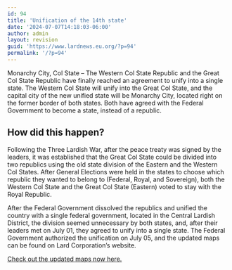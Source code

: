 ```yaml
---
id: 94
title: 'Unification of the 14th state'
date: '2024-07-07T14:18:03-06:00'
author: admin
layout: revision
guid: 'https://www.lardnews.eu.org/?p=94'
permalink: '/?p=94'
---
```


Monarchy City, Col State – The Western Col State Republic and the Great Col State Republic have finally reached an agreement to unify into a single state. The Western Col State will unify into the Great Col State, and the capital city of the new unified state will be Monarchy City, located right on the former border of both states. Both have agreed with the Federal Government to become a state, instead of a republic.

## How did this happen?

Following the Three Lardish War, after the peace treaty was signed by the leaders, it was established that the Great Col State could be divided into two republics using the old state division of the Eastern and the Western Col States. After General Elections were held in the states to choose which republic they wanted to belong to (Federal, Royal, and Sovereign), both the Western Col State and the Great Col State (Eastern) voted to stay with the Royal Republic.

After the Federal Government dissolved the republics and unified the country with a single federal government, located in the Central Lardish District, the division seemed unnecessary by both states, and, after their leaders met on July 01, they agreed to unify into a single state. The Federal Government authorized the unification on July 05, and the updated maps can be found on Lard Corporation’s website.

[Check out the updated maps now here.](https://www.lardcorporation.uk.eu.org/maps/index.html)